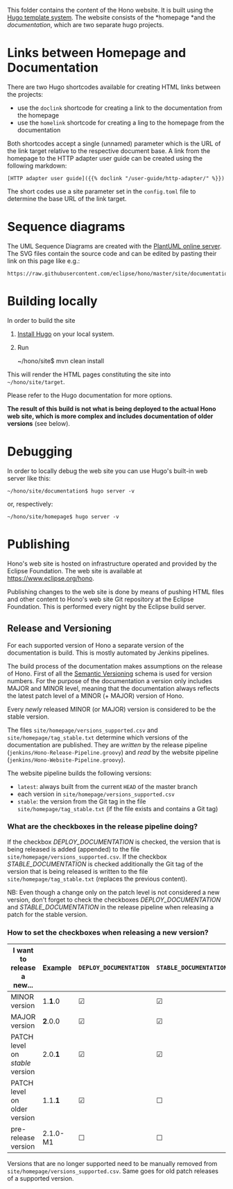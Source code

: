 This folder contains the content of the Hono website.
It is built using the [Hugo template system](https://gohugo.io).
The website consists of the *homepage *and the *documentation*, which are two separate hugo projects. 

# Links between Homepage and Documentation

There are two Hugo shortcodes available for creating HTML links between the projects:

* use the `doclink` shortcode for creating a link to the documentation from the homepage
* use the `homelink` shortcode for creating a ling to the homepage from the documentation

Both shortcodes accept a single (unnamed) parameter which is the URL of the link target relative to the respective document base.
A link from the homepage to the HTTP adapter user guide can be created using the following markdown:

```
[HTTP adapter user guide]({{% doclink "/user-guide/http-adapter/" %}})
```

The short codes use a site parameter set in the `config.toml` file to determine the base URL of the link target.

# Sequence diagrams

The UML Sequence Diagrams are created with the [PlantUML online server](http://www.plantuml.com/plantuml). The SVG files
contain the source code and can be edited by pasting their link on this page like e.g.:

    https://raw.githubusercontent.com/eclipse/hono/master/site/documentation/content/api/setLastKnownGatewayForDevice_Success.svg 

# Building locally

In order to build the site

1. [Install Hugo](https://gohugo.io/overview/installing/) on your local system.
2. Run

    ~/hono/site$ mvn clean install

This will render the HTML pages constituting the site into `~/hono/site/target`.

Please refer to the Hugo documentation for more options.

**The result of this build is not what is being deployed to the actual Hono web site, which is more complex and includes
 documentation of older versions** (see below).

# Debugging

In order to locally debug the web site you can use Hugo's built-in web server like this:

    ~/hono/site/documentation$ hugo server -v
    
or, respectively:

    ~/hono/site/homepage$ hugo server -v

# Publishing

Hono's web site is hosted on infrastructure operated and provided by the Eclipse Foundation.
The web site is available at https://www.eclipse.org/hono.

Publishing changes to the web site is done by means of pushing HTML files and other content to Hono's
web site Git repository at the Eclipse Foundation.
This is performed every night by the Eclipse build server.

## Release and Versioning

For each supported version of Hono a separate version of the documentation is build. This is mostly automated by 
Jenkins pipelines. 

The build process of the documentation makes assumptions on the release of Hono. First of all the 
[Semantic Versioning](https://semver.org/) schema is used for version numbers. For the purpose of the documentation 
a version only includes MAJOR and MINOR level, meaning that the documentation always reflects the latest patch level 
of a MINOR (+ MAJOR) version of Hono.

Every *newly* released MINOR (or MAJOR) version is considered to be the stable version.

The files `site/homepage/versions_supported.csv` and `site/homepage/tag_stable.txt` determine which versions of the
documentation are published. They are _written_ by the release pipeline (`jenkins/Hono-Release-Pipeline.groovy`) and 
_read_ by the website pipeline (`jenkins/Hono-Website-Pipeline.groovy`).

The website pipeline builds the following versions:

* `latest`: always built from the current `HEAD` of the master branch
* each version in `site/homepage/versions_supported.csv`
* `stable`: the version from the Git tag in the file `site/homepage/tag_stable.txt` (if the file exists and contains a Git tag)

### What are the checkboxes in the release pipeline doing?

If the checkbox *DEPLOY_DOCUMENTATION* is checked, the version that is being released is added (appended) to the file
 `site/homepage/versions_supported.csv`.
If the checkbox *STABLE_DOCUMENTATION* is checked additionally the Git tag of the version that is being released is 
written to the file `site/homepage/tag_stable.txt` (replaces the previous content). 
 
NB: Even though a change only on the patch level is not considered a new version, don't forget to check the 
checkboxes *DEPLOY_DOCUMENTATION* and *STABLE_DOCUMENTATION* in the release pipeline when releasing a patch for 
the stable version.

### How to set the checkboxes when releasing a new version?

| I want to release a new...    | Example   | `DEPLOY_DOCUMENTATION`    | `STABLE_DOCUMENTATION` |
 ---                            | ---       | ---                       | --- 
MINOR version                   | 1.**1**.0 | &#x2611;                  | &#x2611;       
MAJOR version                   | **2**.0.0 | &#x2611;                  | &#x2611;       
PATCH level on _stable_ version | 2.0.**1** | &#x2611;                  | &#x2611;       
PATCH level on older version    | 1.1.**1** | &#x2611;                  | &#x2610;       
pre-release version             | 2.1.0-M1  | &#x2610;                  | &#x2610;       

Versions that are no longer supported need to be manually removed from `site/homepage/versions_supported.csv`. Same goes
for old patch releases of a supported version. 
